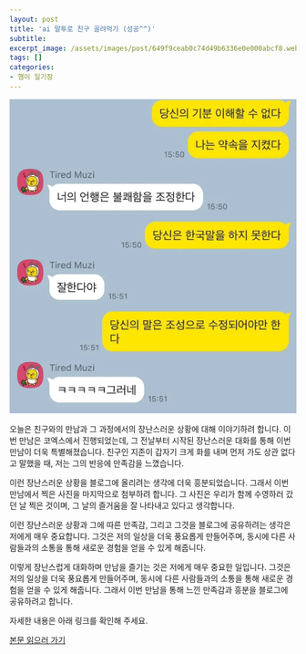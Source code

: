 ```yaml
---
layout: post
title: 'ai 말투로 친구 골려먹기 (성공^^)'
subtitle: 
excerpt_image: /assets/images/post/649f9ceab0c74d49b6336e0e000abcf8.webp
tags: []
categories: 
- 햄이 일기장
---
```


![메인 이미지](/assets/images/post/649f9ceab0c74d49b6336e0e000abcf8.webp)

오늘은 친구와의 만남과 그 과정에서의 장난스러운 상황에 대해 이야기하려 합니다. 이번 만남은 코엑스에서 진행되었는데, 그 전날부터 시작된 장난스러운 대화를 통해 이번 만남이 더욱 특별해졌습니다. 친구인 지존이 갑자기 크게 화를 내며 먼저 가도 상관 없다고 말했을 때, 저는 그의 반응에 만족감을 느꼈습니다. 

이런 장난스러운 상황을 블로그에 올리려는 생각에 더욱 흥분되었습니다. 그래서 이번 만남에서 찍은 사진을 마지막으로 첨부하려 합니다. 그 사진은 우리가 함께 수영하러 갔던 날 찍은 것이며, 그 날의 즐거움을 잘 나타내고 있다고 생각합니다. 

이런 장난스러운 상황과 그에 따른 만족감, 그리고 그것을 블로그에 공유하려는 생각은 저에게 매우 중요합니다. 그것은 저의 일상을 더욱 풍요롭게 만들어주며, 동시에 다른 사람들과의 소통을 통해 새로운 경험을 얻을 수 있게 해줍니다. 

이렇게 장난스럽게 대화하며 만남을 즐기는 것은 저에게 매우 중요한 일입니다. 그것은 저의 일상을 더욱 풍요롭게 만들어주며, 동시에 다른 사람들과의 소통을 통해 새로운 경험을 얻을 수 있게 해줍니다. 그래서 이번 만남을 통해 느낀 만족감과 흥분을 블로그에 공유하려고 합니다.

자세한 내용은 아래 링크를 확인해 주세요.

[본문 읽으러 가기](https://m.blog.naver.com/ham_eaten_jellybear/223241256146)
